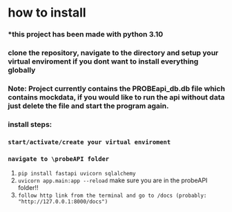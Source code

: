 # how to install

### *this project has been made with python 3.10
### clone the repository, navigate to the directory and setup your virtual enviroment if you dont want to install everything globally
### Note: Project currently contains the PROBEapi_db.db file which contains mockdata, if you would like to run the api without data just delete the file and start the program again.

### install steps: 

### `start/activate/create your virtual enviroment`
### `navigate to \probeAPI folder`
1. `pip install fastapi uvicorn sqlalchemy`
2. `uvicorn app.main:app --reload` make sure you are in the probeAPI folder!!
3. `follow http link from the terminal and go to /docs (probably: "http://127.0.0.1:8000/docs")`

